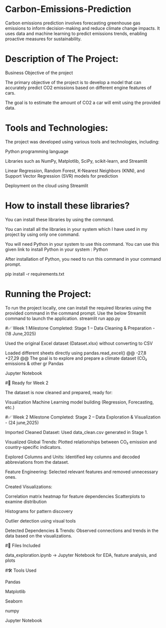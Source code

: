 # Carbon-Emissions-Prediction
Carbon emissions prediction involves forecasting greenhouse gas emissions to inform decision-making and reduce climate change impacts. It uses data and machine learning to predict emissions trends, enabling proactive measures for sustainability.

# Description of The Project:
Business Objective of the project

The primary objective of the project is to develop a model that can accurately predict CO2 emissions based on different engine features of cars.

The goal is to estimate the amount of CO2 a car will emit using the provided data.

# Tools and Technologies:
The project was developed using various tools and technologies, including:

Python programming language

Libraries such as NumPy, Matplotlib, SciPy, scikit-learn, and Streamlit

Linear Regression, Random Forest, K-Nearest Neighbors (KNN), and Support Vector Regression (SVR) models for prediction

Deployment on the cloud using Streamlit
# How to install these libraries?
You can install these libraries by using the command.

You can install all the libraries in your system which I have used in my project by using only one command.

You will need Python in your system to use this command. You can use this given link to install Python in your system : Python

After installation of Python, you need to run this command in your command prompt.

pip install -r requirements.txt 

# Running the Project:
To run the project locally, one can install the required libraries using the provided command in the command prompt. Use the below Streamlit command to launch the application.
streamlit run app.py 


#✅ Week 1 Milestone Completed: Stage 1 – Data Cleaning & Preparation - (18 June,2025)

Used the original Excel dataset (Dataset.xlsx) without converting to CSV

Loaded different sheets directly using pandas.read_excel() @@ -27,8 +27,29 @@ The goal is to explore and prepare a climate dataset (CO₂ emissions & other gr
Pandas

Jupyter Notebook

#🚀 Ready for Week 2

The dataset is now cleaned and prepared, ready for:

Visualization
Machine Learning model building (Regression, Forecasting, etc.)

#✅ Week 2 Milestone Completed: Stage 2 – Data Exploration & Visualization - (24 june,2025)

Imported Cleaned Dataset: Used data_clean.csv generated in Stage 1.

Visualized Global Trends: Plotted relationships between CO₂ emission and country-specific indicators.

Explored Columns and Units: Identified key columns and decoded abbreviations from the dataset.

Feature Engineering: Selected relevant features and removed unnecessary ones.

Created Visualizations:

  Correlation matrix heatmap for feature dependencies
  Scatterplots to examine distribution
  
Histograms for pattern discovery

Outlier detection using visual tools

Detected Dependencies & Trends: Observed connections and trends in the data based on the visualizations.

#📁 Files Included

data_exploration.ipynb → Jupyter Notebook for EDA, feature analysis, and plots

#🛠 Tools Used

Pandas

Matplotlib

Seaborn

numpy

Jupyter Notebook
